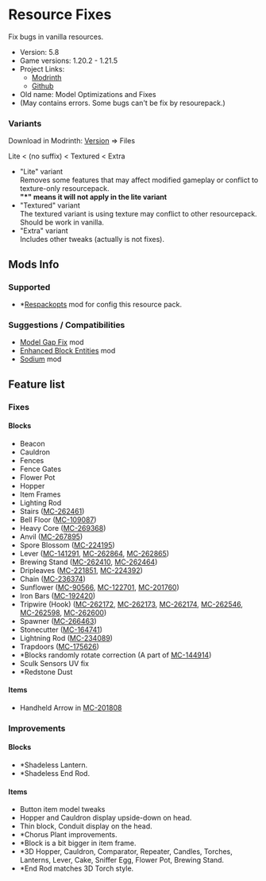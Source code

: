 # Resource Fixes

Fix bugs in vanilla resources.

- Version: 5.8
- Game versions: 1.20.2 - 1.21.5
- Project Links:
  - [Modrinth](https://modrinth.com/resourcepack/xq2isoUl)
  - [Github](https://github.com/Minecrafthyr/model_optis_and_fixes)
- Old name: Model Optimizations and Fixes
- (May contains errors. Some bugs can't be fix by resourepack.)

### Variants

Download in Modrinth: [Version](https://modrinth.com/resourcepack/model-optimizations-and-fixes/version/5.8) => Files

Lite < (no suffix) < Textured < Extra

- "Lite" variant  
  Removes some features that may affect modified gameplay or conflict to texture-only resourcepack.  
  **"\*" means it will not apply in the lite variant**
- "Textured" variant  
  The textured variant is using texture may conflict to other resourcepack.  
  Should be work in vanilla.
- "Extra" variant  
  Includes other tweaks (actually is not fixes).

## Mods Info

### Supported

- \*[Respackopts](https://modrinth.com/mod/TiF5QWZY) mod for config this resource pack.

### Suggestions / Compatibilities

- [Model Gap Fix](https://modrinth.com/mod/modelfix) mod
- [Enhanced Block Entities](https://modrinth.com/mod/ebe) mod
- [Sodium](https://modrinth.com/mod/sodium) mod
<!--- [Unobtrusive Weather](https://modrinth.com/resourcepack/67f0fKM2) resourcepack-->

## Feature list

### Fixes

#### Blocks

- Beacon
- Cauldron
- Fences
- Fence Gates
- Flower Pot
- Hopper
- Item Frames
- Lighting Rod
- Stairs ([MC-262461](https://bugs.mojang.com/browse/MC-262461 "Stair models are unoptimized and can cause rendering lag"))
- Bell Floor ([MC-109087](https://bugs.mojang.com/browse/MC-109087 "Faces of some blocks are not at all culled when said face is hidden by a solid, opaque block"))
- Heavy Core ([MC-269368](https://bugs.mojang.com/browse/MC-269368 "Heavy Core bottom face not culled by blocks below"))
- Anvil ([MC-267895](https://bugs.mojang.com/browse/MC-267895 "Anvil's texture is mapped very strangely"))
- Spore Blossom ([MC-224195](https://bugs.mojang.com/browse/MC-224195 "Parity issue: Differences in the spore blossom model in JE/BE"))
- Lever ([MC-141291](https://bugs.mojang.com/browse/MC-141291 "lever state blockstate json backwards"), [MC-262864](https://bugs.mojang.com/browse/MC-262864 "Lever base texture is mapped upside-down"), [MC-262865](https://bugs.mojang.com/browse/MC-262865 "Lever handle is shaded"))
- Brewing Stand ([MC-262410](https://bugs.mojang.com/browse/MC-262410 "Brewing stand arms appear darker than they should"), [MC-262464](https://bugs.mojang.com/browse/MC-262464 "Brewing stand arms appear darker than they should"))
- Dripleaves ([MC-221851](https://bugs.mojang.com/browse/MC-221851 "Tilted big dripleaf texture mirrored incorrectly from underneath"), [MC-224392](https://bugs.mojang.com/browse/MC-224392 "Big dripleaves are rendered too dark when blocks are placed adjacent to them while smooth lighting is enabled"))
- Chain ([MC-236374](https://bugs.mojang.com/browse/MC-236374 "Chains are rendered too dark when blocks are placed adjacent to them while smooth lighting is enabled"))
- Sunflower ([MC-90566](https://bugs.mojang.com/browse/MC-90566 "The plants of sunflowers don't connect to their stems"), [MC-122701](https://bugs.mojang.com/browse/MC-122701 "Sunflowers are stretched"), [MC-201760](https://bugs.mojang.com/browse/MC-201760 "Sunflower top half cross model is not mirrored on the back"))
- Iron Bars ([MC-192420](https://bugs.mojang.com/browse/MC-192420 "Iron bars Z-fight on the bottom and top"))
- Tripwire (Hook) ([MC-262172](https://bugs.mojang.com/browse/MC-262172 "Tripwire hook model incorrect - stick does not attach to ring symmetrically"), [MC-262173](https://bugs.mojang.com/browse/MC-262173 "The tripwire hook model uses the oak planks texture for the stick, rather than the tripwire hook item texture"), [MC-262174](https://bugs.mojang.com/browse/MC-262174 "The section of tripwire that is attached to a tripwire hook is stretched"), [MC-262546](https://bugs.mojang.com/browse/MC-262546 "Texture mapping on tripwire hook rings appears to be wrong"), [MC-262598](https://bugs.mojang.com/browse/MC-262598 'Tripwire textures in the tripwire hook "attached: true" state have a wrong black rendering when the tripwire hook is attached to a non-transparent block'), [MC-262600](https://bugs.mojang.com/browse/MC-262600 "Tripwire texture can rotate unexpectedly when neighbouring connections change / is mapped inconsistently"))
- Spawner ([MC-266463](https://bugs.mojang.com/browse/MC-266463 "The interior north and south faces of trial spawners are culled incorrectly"))
- Stonecutter ([MC-164741](https://bugs.mojang.com/browse/MC-164741 "Stonecutter blades are much brighter when north/south than east/west"))
- Lightning Rod ([MC-234089](https://bugs.mojang.com/browse/MC-234089 "Lightning rods are rendered too dark when blocks are placed adjacent to them while smooth lighting is enabled"))
- Trapdoors ([MC-175626](https://bugs.mojang.com/browse/MC-175626 "Trapdoors are rendered too dark when blocks are placed adjacent to them while smooth lighting is enabled"))
- \*Blocks randomly rotate correction (A part of [MC-144914](https://bugs.mojang.com/browse/MC-144914 "Some blocks don't randomly rotate correctly"))
- Sculk Sensors UV fix
- \*Redstone Dust

#### Items

- Handheld Arrow in [MC-201808](https://bugs.mojang.com/browse/MC-201808)

### Improvements

#### Blocks

- \*Shadeless Lantern.
- \*Shadeless End Rod.

#### Items

- Button item model tweaks
- Hopper and Cauldron display upside-down on head.
- Thin block, Conduit display on the head.
- \*Chorus Plant improvements.
- \*Block is a bit bigger in item frame.
- \*3D Hopper, Cauldron, Comparator, Repeater, Candles, Torches, Lanterns, Lever, Cake, Sniffer Egg, Flower Pot, Brewing Stand.
- \*End Rod matches 3D Torch style.
